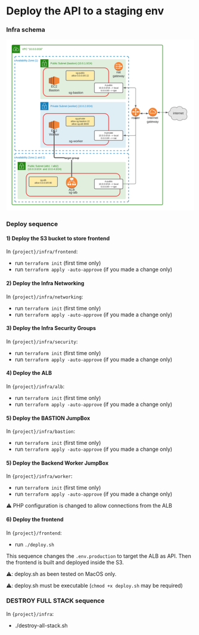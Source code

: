 # Deploy the API to a staging env

### Infra schema
![alt text](./images/dojo-security-infra.png "infrastructure schema")

### Deploy sequence
#### 1) Deploy the S3 bucket to store frontend
In `{project}/infra/frontend`:
- run `terraform init`    (first time only)
- run `terraform apply -auto-approve` (if you made a change only)

#### 2) Deploy the Infra Networking
In `{project}/infra/networking`:
- run `terraform init`    (first time only)
- run `terraform apply -auto-approve`  (if you made a change only)

#### 3) Deploy the Infra Security Groups
In `{project}/infra/security`:
- run `terraform init`    (first time only)
- run `terraform apply -auto-approve`  (if you made a change only)

#### 4) Deploy the ALB
In `{project}/infra/alb`:
- run `terraform init`    (first time only)
- run `terraform apply -auto-approve`  (if you made a change only)

#### 5) Deploy the BASTION JumpBox
In `{project}/infra/bastion`:
- run `terraform init`    (first time only)
- run `terraform apply -auto-approve`  (if you made a change only)

#### 5) Deploy the Backend Worker JumpBox
In `{project}/infra/worker`:
- run `terraform init`    (first time only)
- run `terraform apply -auto-approve`  (if you made a change only)
  
⚠️ PHP configuration is changed to allow connections from the ALB


#### 6) Deploy the frontend
In `{project}/frontend`:
- run `./deploy.sh`

This sequence changes the `.env.production` to target the ALB as API. Then the frontend is built and deployed inside the S3.

⚠️: deploy.sh as been tested on MacOS only. 

⚠️: deploy.sh must be executable (`chmod +x deploy.sh` may be required)


### DESTROY FULL STACK sequence
In `{project}/infra`:
- ./destroy-all-stack.sh


